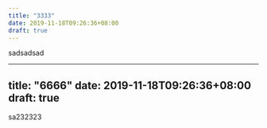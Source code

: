 ```yaml
---
title: "3333"
date: 2019-11-18T09:26:36+08:00
draft: true
---
```

sadsadsad


---
title: "6666"
date: 2019-11-18T09:26:36+08:00
draft: true
---
sa232323
